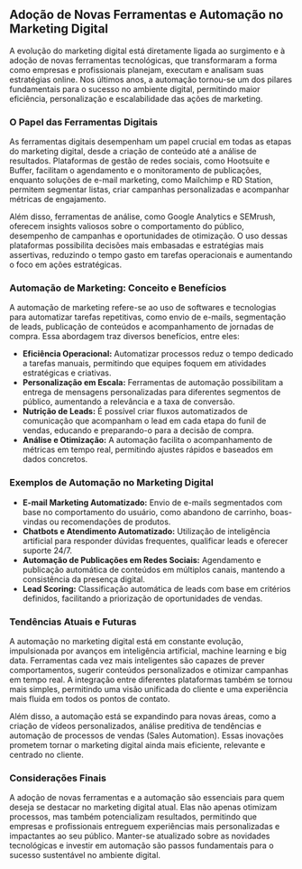 
## Adoção de Novas Ferramentas e Automação no Marketing Digital

A evolução do marketing digital está diretamente ligada ao surgimento e à adoção de novas ferramentas tecnológicas, que transformaram a forma como empresas e profissionais planejam, executam e analisam suas estratégias online. Nos últimos anos, a automação tornou-se um dos pilares fundamentais para o sucesso no ambiente digital, permitindo maior eficiência, personalização e escalabilidade das ações de marketing.

### O Papel das Ferramentas Digitais

As ferramentas digitais desempenham um papel crucial em todas as etapas do marketing digital, desde a criação de conteúdo até a análise de resultados. Plataformas de gestão de redes sociais, como Hootsuite e Buffer, facilitam o agendamento e o monitoramento de publicações, enquanto soluções de e-mail marketing, como Mailchimp e RD Station, permitem segmentar listas, criar campanhas personalizadas e acompanhar métricas de engajamento.

Além disso, ferramentas de análise, como Google Analytics e SEMrush, oferecem insights valiosos sobre o comportamento do público, desempenho de campanhas e oportunidades de otimização. O uso dessas plataformas possibilita decisões mais embasadas e estratégias mais assertivas, reduzindo o tempo gasto em tarefas operacionais e aumentando o foco em ações estratégicas.

### Automação de Marketing: Conceito e Benefícios

A automação de marketing refere-se ao uso de softwares e tecnologias para automatizar tarefas repetitivas, como envio de e-mails, segmentação de leads, publicação de conteúdos e acompanhamento de jornadas de compra. Essa abordagem traz diversos benefícios, entre eles:

- **Eficiência Operacional:** Automatizar processos reduz o tempo dedicado a tarefas manuais, permitindo que equipes foquem em atividades estratégicas e criativas.
- **Personalização em Escala:** Ferramentas de automação possibilitam a entrega de mensagens personalizadas para diferentes segmentos de público, aumentando a relevância e a taxa de conversão.
- **Nutrição de Leads:** É possível criar fluxos automatizados de comunicação que acompanham o lead em cada etapa do funil de vendas, educando e preparando-o para a decisão de compra.
- **Análise e Otimização:** A automação facilita o acompanhamento de métricas em tempo real, permitindo ajustes rápidos e baseados em dados concretos.

### Exemplos de Automação no Marketing Digital

- **E-mail Marketing Automatizado:** Envio de e-mails segmentados com base no comportamento do usuário, como abandono de carrinho, boas-vindas ou recomendações de produtos.
- **Chatbots e Atendimento Automatizado:** Utilização de inteligência artificial para responder dúvidas frequentes, qualificar leads e oferecer suporte 24/7.
- **Automação de Publicações em Redes Sociais:** Agendamento e publicação automática de conteúdos em múltiplos canais, mantendo a consistência da presença digital.
- **Lead Scoring:** Classificação automática de leads com base em critérios definidos, facilitando a priorização de oportunidades de vendas.

### Tendências Atuais e Futuras

A automação no marketing digital está em constante evolução, impulsionada por avanços em inteligência artificial, machine learning e big data. Ferramentas cada vez mais inteligentes são capazes de prever comportamentos, sugerir conteúdos personalizados e otimizar campanhas em tempo real. A integração entre diferentes plataformas também se tornou mais simples, permitindo uma visão unificada do cliente e uma experiência mais fluida em todos os pontos de contato.

Além disso, a automação está se expandindo para novas áreas, como a criação de vídeos personalizados, análise preditiva de tendências e automação de processos de vendas (Sales Automation). Essas inovações prometem tornar o marketing digital ainda mais eficiente, relevante e centrado no cliente.

### Considerações Finais

A adoção de novas ferramentas e a automação são essenciais para quem deseja se destacar no marketing digital atual. Elas não apenas otimizam processos, mas também potencializam resultados, permitindo que empresas e profissionais entreguem experiências mais personalizadas e impactantes ao seu público. Manter-se atualizado sobre as novidades tecnológicas e investir em automação são passos fundamentais para o sucesso sustentável no ambiente digital.
```
